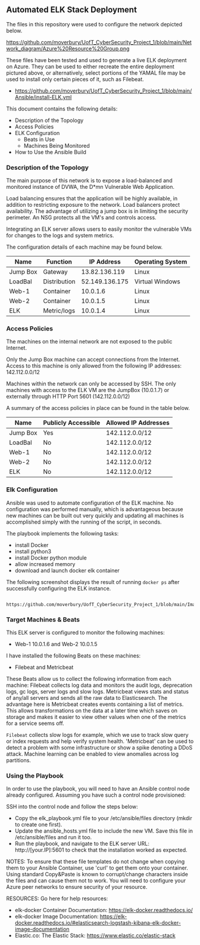 ## Automated ELK Stack Deployment

The files in this repository were used to configure the network depicted below.

https://github.com/moverbury/UofT_CyberSecurity_Project_1/blob/main/Network_diagram/Azure%20Resource%20Group.png

These files have been tested and used to generate a live ELK deployment on Azure. They can be used to either recreate the entire deployment pictured above, or 
alternatively, select portions of the YAMAL file may be used to install only certain pieces of it, such as Filebeat.

  - https://github.com/moverbury/UofT_CyberSecurity_Project_1/blob/main/Ansible/install-ELK.yml 

This document contains the following details:
- Description of the Topology
- Access Policies
- ELK Configuration
  - Beats in Use
  - Machines Being Monitored
- How to Use the Ansible Build


### Description of the Topology

The main purpose of this network is to expose a load-balanced and monitored instance of DVWA, the D*mn Vulnerable Web Application.

Load balancing ensures that the application will be highly available, in addition to restricting exposure to the network.
Load balancers protect availability. The advantage of utilizing a jump box is in limiting the security perimeter.
An NSG protects all the VM's and controls access.

Integrating an ELK server allows users to easily monitor the vulnerable VMs for changes to the logs and system metrics.

The configuration details of each machine may be found below.


| Name     | Function     | IP Address     | Operating System |
|----------|--------------|----------------|------------------|
| Jump Box | Gateway      | 13.82.136.119  | Linux            |
| LoadBal  | Distribution | 52.149.136.175 | Virtual Windows  |
| Web-1    | Container    | 10.0.1.6       | Linux            |
| Web-2    | Container    | 10.0.1.5       | Linux            |
| ELK      | Metric/logs  | 10.0.1.4       | Linux            |

### Access Policies

The machines on the internal network are not exposed to the public Internet. 

Only the Jump Box machine can accept connections from the Internet. Access to this machine is only allowed from the following IP addresses:
   142.112.0.0/12

Machines within the network can only be accessed by SSH.
 The only machines with access to the ELK VM are the JumpBox (10.0.1.7) or externally through HTTP Port 5601 (142.112.0.0/12) 

A summary of the access policies in place can be found in the table below.

| Name     | Publicly Accessible | Allowed IP Addresses |
|----------|---------------------|----------------------|
| Jump Box | Yes                 | 142.112.0.0/12       |
| LoadBal  | No                  | 142.112.0.0/12       |
| Web-1    | No                  | 142.112.0.0/12       |
| Web-2    | No                  | 142.112.0.0/12       |
| ELK      | No                  | 142.112.0.0/12       |               

### Elk Configuration

Ansible was used to automate configuration of the ELK machine. No configuration was performed manually, which is advantageous because new machines can be built out very quickly and updating all machines is accomplished
simply with the running of the script, in seconds.

The playbook implements the following tasks:
- install Docker 
- install python3
- install Docker python module
- allow increased memory
- download and launch docker elk container

The following screenshot displays the result of running `docker ps` after successfully configuring the ELK instance.

     https://github.com/moverbury/UofT_CyberSecurity_Project_1/blob/main/Images/ELK_Docker_ps.jpg

### Target Machines & Beats
This ELK server is configured to monitor the following machines:
- Web-1 10.0.1.6 and Web-2 10.0.1.5

I have installed the following Beats on these machines:
- Filebeat and Metricbeat

These Beats allow us to collect the following information from each machine:
Filebeat collects log data and monitors the audit logs, deprecation logs, gc logs, server logs and slow logs. 
Metricbeat views stats and status of any/all servers and sends all the raw data to Elasticsearch. The advantage here is Metricbeat creates events containing a list of metrics. This allows
transformations on the data at a later time which saves on storage and makes it easier to view other values when one of the metrics for a service seems off.


`Filebeat` collects slow logs for example, which we use to track slow query or index requests and help verify system health. 
'Metricbeat' can be used to detect a problem with some infrastructure or show a spike denoting
a DDoS attack. Machine learning can be enabled to view anomalies across log partitions.

### Using the Playbook
In order to use the playbook, you will need to have an Ansible control node already configured. Assuming you have such a control node provisioned: 

SSH into the control node and follow the steps below:
- Copy the elk_playbook.yml file to your /etc/ansible/files directory (mkdir to create one first).
- Update the ansible_hosts.yml file to include the new VM. Save this file in /etc/ansible/files and run it too.
- Run the playbook, and navigate to the ELK server URL: http://[your.IP]:5601 to check that the installation worked as expected.

NOTES: To ensure that these file templates do not change when copying them to your Ansible Container, use 'curl' to get them onto your container.
Using standard Copy&Paste is known to corrupt/change characters inside the files and can cause them not to work.
You will need to configure your Azure peer networks to ensure security of your resource.

RESOURCES:
Go here for help resources: 
 - elk-docker Container Documentation: https://elk-docker.readthedocs.io/
 - elk-docker Image Documentation: https://elk-docker.readthedocs.io/#elasticsearch-logstash-kibana-elk-docker-image-documentation
 - Elastic.co: The Elastic Stack: https://www.elastic.co/elastic-stack

